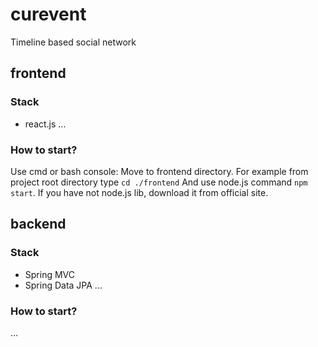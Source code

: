 # curevent
Timeline based social network

## frontend 
### Stack
- react.js 
...
### How to start?
Use cmd or bash console:
Move to frontend directory. For example from project root directory type `cd ./frontend`
And use node.js command `npm start`. If you have not node.js lib, download it from official site.
## backend 
### Stack
- Spring MVC
- Spring Data JPA
...
### How to start?
...
